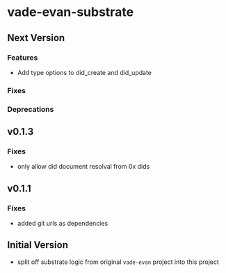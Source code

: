 # vade-evan-substrate

## Next Version

### Features

- Add type options to did_create and did_update

### Fixes

### Deprecations

## v0.1.3

### Fixes

- only allow did document resolval from 0x dids

## v0.1.1

### Fixes

- added git urls as dependencies

## Initial Version

- split off substrate logic from original `vade-evan` project into this project
